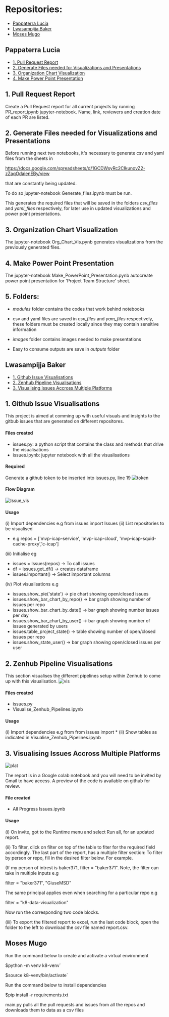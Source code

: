 # Repositories:
- [Pappaterra Lucia](#pappaterra-lucia)
- [Lwasampijja Baker](#lwasampijja-baker)
- [Moses Mugo](#moses-mugo)


<a id="pappaterra-lucia"></a>
## Pappaterra Lucia

- [1. Pull Request Report](#pull-request-report)
- [2. Generate Files needed for Visualizations and Presentations](#generate-files)
- [3. Organization Chart Visualization](#org-chart-visual)
- [4. Make Power Point Presentation](#make-power-point)

<a id="pull-request-report"></a>
## 1. Pull Request Report

Create a Pull Request report for all current projects by running PR_report.ipynb
jupyter-notebook. Name, link, reviewers and creation date of each PR are listed.

<a id="generate-files"></a>
## 2. Generate Files needed for Visualizations and Presentations

Before running next two notebooks, it's necessary to generate csv and yaml files 
from the sheets in 

https://docs.google.com/spreadsheets/d/1GCDWsyRc2CIkunovZ2-zZaqOdaienEBy/view

that are constantly being updated. 

To do so jupyter-notebook Generate_files.ipynb must be run.

This generates the required files that will be saved in the folders *csv_files* 
and *yaml_files* respectively, for later use in updated visualizations and power
point presentations.


<a id="org-chart-visual"></a>
## 3. Organization Chart Visualization

The jupyter-notebook Org_Chart_Vis.pynb generates visualizations from the 
previously generated files.


<a id="make-power-point"></a>
## 4. Make Power Point Presentation

The jupyter-notebook Make_PowerPoint_Presentation.pynb autocreate power point 
presentation for 'Project Team Structure' sheet.


## 5. Folders:

- *modules* folder contains the codes that work behind notebooks

- csv and yaml files are saved in *csv_files* and *yam_files* respectively, 
these folders must be created locally since they may contain sensitive information

- *images* folder contains images needed to make presentations

- Easy to consume outputs are save in *outputs* folder


<a id="lwasampijja-baker"></a>
## Lwasampijja Baker

- [1. Github Issue Visualisations](#git-issue-vis)
- [2. Zenhub Pipeline Visualisations](#zen-pipe)
- [3. Visualising Issues Accross Multiple Platforms](#vis-plat)


<a id="git-issue-vis"></a>
## 1. Github Issue Visualisations
This project is aimed at comming up with useful visuals and insights to the gitbub issues that are generated on different repositores.
#### Files created
- issues.py: a python script that contains the class and methods that drive the visualisations
- issues.ipynb: jupyter notebook with all the visualisations
#### Required
Generate a github token to be inserted into issues.py, line 19 
![token](https://user-images.githubusercontent.com/8102313/93817512-c37d0880-fc61-11ea-98f3-9a9386ab028d.png)

#### Flow Diagram
![Issue_vis](https://user-images.githubusercontent.com/8102313/93816881-cfb49600-fc60-11ea-9723-47b0ad70d378.png)

#### Usage
(i)  Import dependencies e.g from issues import Issues
(ii) List  repositories to be visualised 
- e.g repos = ['mvp-icap-service', 'mvp-icap-cloud', 'mvp-icap-squid-cache-proxy','c-icap']

(iii) Initialise eg
- issues = Issues(repos)  -> To call issues
- df = issues.get_df()    -> creates dataframe
- issues.important()      -> Select important columns

(iv) Plot visualisations e.g
- issues.show_pie('state') -> pie chart showing open/closed issues
- issues.show_bar_chart_by_repo() -> bar graph showing number of issues per repo
- issues.show_bar_chart_by_date() -> bar graph showing number issues per day
- issues.show_bar_chart_by_user() -> bar graph showing number of issues generated by users
- issues.table_project_state() -> table showing number of open/closed issues per repo
- issues.show_state_user() -> bar graph showing open/closed issues per user

<a id="zen-pipe"></a>
## 2. Zenhub Pipeline Visualisations
This section visualises the different pipelines setup within Zenhub to come up with this visualisation. 
![vis](https://user-images.githubusercontent.com/8102313/94304172-be78cb80-ff77-11ea-9577-9fb63011311d.png)
#### Files created
- issues.py
- Visualise_Zenhub_Pipelines.ipynb

#### Usage
(i)  Import dependencies e.g from from issues import *
(ii) Show tables as indicated in Visualise_Zenhub_Pipelines.ipynb


<a id="zen-pipe"></a>
## 3. Visualising Issues Accross Multiple Platforms

![plat](https://user-images.githubusercontent.com/8102313/94736551-18610300-0375-11eb-83d9-285577873479.png)

The report is in a Google colab notebook and you will need to be invited by Gmail to have access. A preview of the code is available on github for review.

#### File created
- All Progress Issues.ipynb

#### Usage
(i)  On invite, got to the Runtime menu and select Run all, for an updated report.

(ii) To filter, click on filter on top of the table to fiter for the required field accordingly. The last part of the report, has a multiple filter section: To filter by person or repo, fill in the desired filter below. For example.

(If my person of intrest is baker371, filter = "baker371". Note, the filter can take in multiple inputs e.g 

filter = "baker371", "GiuseMSD" 

The same principal applies even when searching for a particular repo e.g 

filter = "k8-data-visualization"

Now run the corresponding two code blocks.

(iii) To export the filtered report to excel, run the last code block, open the folder to the left to download the csv file named report.csv.


<a id="moses-mugo"></a>
## Moses Mugo

Run the command below to create and activate a virtual environment

$python -m venv k8-venv`

$source k8-venv/bin/activate`

Run the command below to install dependencies

$pip install -r requirements.txt

main.py pulls all the pull requests and issues from all the repos and downloads them to data as a csv files


